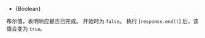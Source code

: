 <!-- YAML
added: v0.0.2
-->

* {Boolean}

布尔值，表明响应是否已完成。
开始时为 `false`。
执行 [`response.end()`] 后，该值会变为 `true`。

